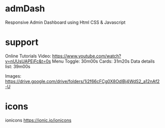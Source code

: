 # admDash
Responsive Admin Dashboard using Html CSS &amp; Javascript

# support
Online Tutorials
Video: https://www.youtube.com/watch?v=nUUsUAPEjFc&t=0s
Menu Toggle: 30m00s
Cards: 31m20s
Data details list: 39m00s



Images: https://drive.google.com/drive/folders/1i2f66cFCg0X8OdlBj4WdS2_a12nAf2-U

# icons
ionicons
https://ionic.io/ionicons

